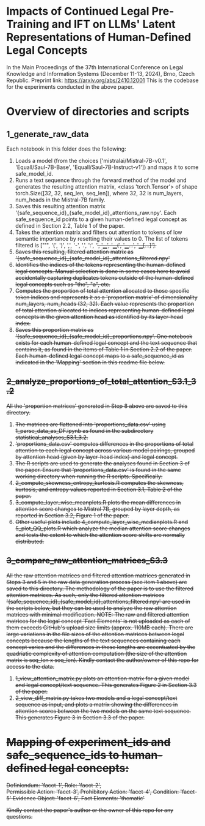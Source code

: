 # Impacts of Continued Legal Pre-Training and IFT on LLMs' Latent Representations of Human-Defined Legal Concepts
In the Main Proceedings of the 37th International Conference on Legal Knowledge and Information Systems​ (December 11-13, 2024), Brno, Czech Republic.
Preprint link: https://arxiv.org/abs/2410.12001
This is the codebase for the experiments conducted in the above paper.

# Overview of directories and scripts
## 1_generate_raw_data
Each notebook in this folder does the following:
1. Loads a model (from the choices ['mistralai/Mistral-7B-v0.1', 'Equall/Saul-7B-Base', 'Equall/Saul-7B-Instruct-v1']) and maps it to some safe_model_id.
2. Runs a text sequence through the forward method of the model and generates the resulting attention matrix, <class 'torch.Tensor'> of shape torch.Size([32, 32, seq_len, seq_len]), where 32, 32 is num_layers, num_heads in the Mistral-7B family.
3. Saves this resulting attention matrix '{safe_sequence_id}_{safe_model_id}_attentions_raw.npy'. Each safe_sequence_id points to a given human-defined legal concept as defined in Section 2.2, Table 1 of the paper.
4. Takes the attention matrix and filters out attention to tokens of low semantic importance by resetting their values to 0. The list of tokens filtered is ["'", '(', ')', ',', '-', '.', ':', '<s>', '▁', '▁(', '▁...', '▁[...]'].
5. Saves this resulting, filtered attention matrix as '{safe_sequence_id}_{safe_model_id}_attentions_filtered.npy'
6. Identifies the indices of the tokens representing the human-defined legal concepts. Manual selection is done in some cases here to avoid accidentally capturing duplicates tokens outside of the human-defined legal concepts such as "the", "a", etc.
7. Computes the proportion of total attention allocated to those specific token indices and represents it as a 'proportion matrix' of dimensionality num_layers, num_heads (32, 32). Each value represents the proportion of total attention allocated to indices representing human-defined legal concepts in the given attention head as identified by its layer-head index.
8. Saves this proportion matrix as '{safe_sequence_id}_{safe_model_id}_proportions.npy'.
One notebook exists for each human-defined legal concept and the text sequence that contains it, as found in the items of Table 1 in Section 2.2 of the paper. Each human-defined legal concept maps to a safe_sequence_id as indicated in the 'Mapping' section in this readme file below.

## 2_analyze_proportions_of_total_attention_S3.1_3.2
All the 'proportion matrices' generated in Step 8 above are saved to this directory. 
1. The matrices are flattened into 'proportions_data.csv' using 1_parse_data_as_DF.ipynb as found in the subdirectory statistical_analyses_S3.1_3.2.
2. 'proportions_data.csv' computes differences in the proportions of total attention to each legal concept across various model pairings, grouped by attention head (given by layer-head index) and legal concept.
3. The R scripts are used to generate the analyses found in Section 3 of the paper. Ensure that 'proportions_data.csv' is found in the same working directory when running the R scripts. Specifically:
4. 2_compute_skewness_entropy_kurtosis.R computes the skewness, kurtosis, and entropy values reported in Section 3.1, Table 2 of the paper.
5. 3_compute_layer_wise_meanplots.R plots the mean differences in attention score changes to Mistral 7B, grouped by layer depth, as reported in Section 3.2, Figure 1 of the paper.
6. Other useful plots include 4_compute_layer_wise_medianplots.R and 5_plot_QQ_plots.R which analyze the median attention score changes and tests the extent to which the attention score shifts are normally distributed.

## 3_compare_raw_attention_matrices_S3.3
All the raw attention matrices and filtered attention matrices generated in Steps 3 and 5 in the raw data generation process (see item 1 above) are saved to this directory.
The methodology of the paper is to use the filtered attention matrices. As such, only the filtered attention matrices '{safe_sequence_id}_{safe_model_id}_attentions_filtered.npy' are used in the scripts below, but they can be used to analyze the raw attention matrices with minimal modification.
NOTE: The raw and filtered attention matrices for the legal concept 'Fact Elements' is not uploaded as each of them exceeds GitHub's upload size limits (approx. 110MB each). There are large variations in the file sizes of the attention matrices between legal concepts because the lengths of the text sequences containing each concept varies and the differences in these lengths are eccentuated by the quadriatic complexity of attention computation (the size of the attention matrix is seq_len x seq_len). Kindly contact the author/owner of this repo for access to the data. 
1. 1_view_attention_matrix.py plots an attention matrix for a given model and legal concept/text sequence. This generates Figure 2 in Section 3.3 of the paper.
2. 2_view_diff_matrix.py takes two models and a legal concept/text sequence as input, and plots a matrix showing the differences in attention scores between the two models on the same text sequence. This generates Figure 3 in Section 3.3 of the paper.
 
# Mapping of experiment_ids and safe_sequence_ids to human-defined legal concepts:
Definiendum: 'facet-1',
Role: 'facet-2',      
Permissible Action: 'facet-3',
Prohibitory Action: 'facet-4',
Condition: 'facet-5'
Evidence Object: 'facet-6',
Fact Elements: 'thematic'

Kindly contact the paper's author or the owner of this repo for any questions.
